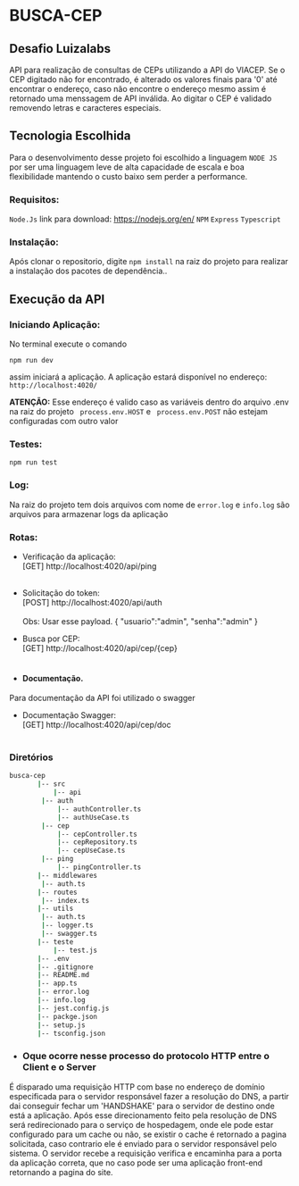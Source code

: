 # BUSCA-CEP
## Desafio Luizalabs ##

API para realização de consultas de CEPs utilizando a API do VIACEP.
Se o CEP digitado não for encontrado, é alterado os valores finais para '0' até encontrar o endereço, caso não encontre o endereço mesmo assim é retornado uma menssagem de API inválida.
Ao digitar o CEP é validado removendo letras e caracteres especiais.

## Tecnologia Escolhida ##
Para o desenvolvimento desse projeto foi escolhido a linguagem `NODE JS` 
por ser uma linguagem leve de alta capacidade de escala e boa flexibilidade mantendo o custo baixo sem perder a performance.

### Requisitos: ###
`Node.Js` link para download: https://nodejs.org/en/
`NPM`
`Express`
`Typescript`

### Instalação: ###
Após clonar o repositorio, digite `npm install` na raiz do projeto para realizar a instalação dos pacotes de dependência..

## Execução  da API

### Iniciando Aplicação: ###
No terminal execute o comando 
```
npm run dev
```
assim iniciará a aplicação.
A aplicação estará disponível no endereço: `http://localhost:4020/`

**ATENÇÃO:** Esse endereço é valido caso as variáveis dentro do arquivo .env na raiz do projeto ` process.env.HOST` e ` process.env.POST` não estejam
configuradas com outro valor

### Testes: ###
```
npm run test
```

### Log: ###
Na raiz do projeto tem dois arquivos com nome de `error.log` e `info.log` são arquivos para armazenar logs da aplicação

### Rotas: ###
- Verificação da aplicação: <br>
[GET]  http://localhost:4020/api/ping <br><br>
- Solicitação do token: <br>
[POST] http://localhost:4020/api/auth <br><br>
Obs: Usar esse payload.
{
	"usuario":"admin",
	"senha":"admin"
}
- Busca por CEP: <br>
[GET]  http://localhost:4020/api/cep/{cep} <br><br>


- #### Documentação.
Para documentação da API foi utilizado o swagger
- Documentação Swagger: <br>
[GET] http://localhost:4020/api/cep/doc <br><br>

### Diretórios

```bash
busca-cep
       |-- src
           |-- api
	   	|-- auth
			|-- authController.ts
			|-- authUseCase.ts
		|-- cep
			|-- cepController.ts
			|-- cepRepository.ts
			|-- cepUseCase.ts
		|-- ping
			|-- pingController.ts
	   |-- middlewares
	   	|-- auth.ts
	   |-- routes
	   	|-- index.ts
	   |-- utils
	   	|-- auth.ts
		|-- logger.ts
		|-- swagger.ts
       |-- teste
           |-- test.js
       |-- .env
       |-- .gitignore
       |-- README.md
       |-- app.ts
       |-- error.log
       |-- info.log
       |-- jest.config.js
       |-- packge.json
       |-- setup.js
       |-- tsconfig.json
```

- ### Oque ocorre nesse processo do protocolo HTTP entre o Client e o Server
É disparado uma requisição HTTP com base no endereço de domínio especificada para o servidor responsável fazer a resolução do DNS, a partir dai conseguir fechar um 'HANDSHAKE' para o servidor de destino onde está a aplicação.
Após esse direcionamento feito pela resolução de DNS será redirecionado para o serviço de hospedagem, onde ele pode estar configurado para um cache ou não, se existir o cache é retornado a pagina solicitada, caso contrario ele é enviado para o servidor responsável pelo sistema.
O servidor recebe a requisição verifica e encaminha para a porta da aplicação correta, que no caso pode ser uma aplicação front-end retornando a pagina do site.






